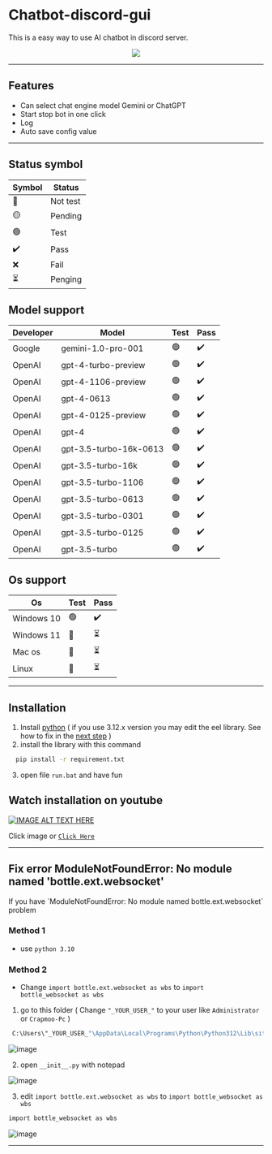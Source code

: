 
# Chatbot-discord-gui 

This is a easy way to use AI chatbot in discord server.



<div align="center">
    <img src="https://cdn.discordapp.com/attachments/1169126665935405126/1220337452020138096/image.png?ex=660e92d1&is=65fc1dd1&hm=ff53eb3172b42014f1c9d3c08589be7ebfcc20c578bdd93069d420356d5e8cf6&">
</div>

---

## Features

- Can select chat engine model Gemini or ChatGPT
- Start stop bot in one click
- Log
- Auto save config value

---


## Status symbol
|   Symbol  | Status |
|----------|---------|
| 🔴      | Not test |
| 🟡 | Pending |
|🟢 |  Test |
| ✔️ | Pass |
| ❌ | Fail |
| ⏳ | Penging|



## Model support

|    Developer          | Model                                                               | Test | Pass |
| ----------------- | ------------------------------------------------------------------ | ------| ------|
| Google | gemini-1.0-pro-001 | 🟢 | ✔️ |
| OpenAI | gpt-4-turbo-preview | 🟢 | ✔️ |
| OpenAI | gpt-4-1106-preview | 🟢 | ✔️ |
| OpenAI | gpt-4-0613 | 🟢| ✔️ |
| OpenAI | gpt-4-0125-preview | 🟢 | ✔️ |
| OpenAI | gpt-4 | 🟢 | ✔️ |
| OpenAI | gpt-3.5-turbo-16k-0613 | 🟢 | ✔️ |
| OpenAI | gpt-3.5-turbo-16k | 🟢 | ✔️ |
| OpenAI | gpt-3.5-turbo-1106 | 🟢 | ✔️ |
| OpenAI | gpt-3.5-turbo-0613 | 🟢 | ✔️ |
| OpenAI | gpt-3.5-turbo-0301 | 🟢 | ✔️ |
| OpenAI | gpt-3.5-turbo-0125 | 🟢 | ✔️ |
| OpenAI | gpt-3.5-turbo | 🟢 | ✔️ |

## Os support

|    Os          | Test | Pass |
| -------------- | -----| ---- |
| Windows 10     | 🟢   | ✔️  |
| Windows 11     | 🔴   | ⏳  |
| Mac os     | 🔴   | ⏳  |
| Linux    | 🔴   | ⏳  |

---

## Installation

1. Install [python](https://www.python.org/) ( if you use 3.12.x version you may edit the eel library. See how to fix in the [next step](https://github.com/Crapmoo/Chatbot-Discord-Gui?tab=readme-ov-file#fix-error-modulenotfounderror-no-module-named-bottleextwebsocket) )
2. install the library with this command

```bash
  pip install -r requirement.txt
```
3. open file `run.bat` and have fun


## Watch installation on youtube 
[![IMAGE ALT TEXT HERE](https://img.youtube.com/vi/t0Hv2SqklPM/0.jpg)](https://www.youtube.com/watch?v=t0Hv2SqklPM)

Click image or [`Click Here`](www.youtube.com/watch?v=t0Hv2SqklPM)

---

## Fix error ModuleNotFoundError: No module named 'bottle.ext.websocket'

</details>
 If you have `ModuleNotFoundError: No module named bottle.ext.websocket` problem 

### Method 1
 - use `python 3.10`

### Method 2
 - Change `import bottle.ext.websocket as wbs`  to  `import bottle_websocket as wbs`
   
 1. go to this folder ( Change `"_YOUR_USER_"` to your user like `Administrator` or `Crapmoo-Pc` )
 ```bash
  C:\Users\"_YOUR_USER_"\AppData\Local\Programs\Python\Python312\Lib\site-packages\eel
 ```
 ![image](https://cdn.discordapp.com/attachments/1169126665935405126/1220347422904029194/image.png?ex=660e9c1a&is=65fc271a&hm=0deeb783c8d5b1c18b7c52d0d6b5d9c94f0c3b700018a00d8f1153e3bfe51212&)

 2. open `__init__.py` with notepad
 
 ![image](https://cdn.discordapp.com/attachments/1169126665935405126/1220349069004640317/image.png?ex=660e9da3&is=65fc28a3&hm=2c87ff3ac7ed57e9054f557398d93c8c48733ffb76f9468ba8ecadd5f86451f4&)


 3. edit `import bottle.ext.websocket as wbs`  to  `import bottle_websocket as wbs`
 ```bash
 import bottle_websocket as wbs
 ```

 ![image](https://cdn.discordapp.com/attachments/1169126665935405126/1220349159685750854/image.png?ex=660e9db8&is=65fc28b8&hm=613efa62e8a75168c843da981e33ee323a7eb536587a6334ffe5eff67f234bd0&)

---

